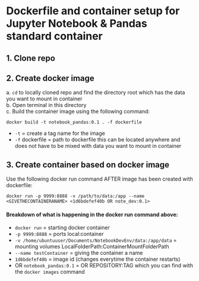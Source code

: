 # Dockerfile and container setup for Jupyter Notebook & Pandas standard container

## 1. Clone repo

## 2. Create docker image 
a. `cd` to locally cloned repo and find the directory root which has the data you want to mount in container\
b. Open terminal in this directory\
c. Build the container image using the following command:

    docker build -t notebook_pandas:0.1 . -f dockerfile
* `-t` = create a tag name for the image
* `-f` dockerfile = path to dockerfile this can be located anywhere and does not have to be mixed with data you want to mount in container

## 3. Create container based on docker image

Use the following docker run command AFTER image has been created with dockerfile:

    docker run -p 9999:8888 -v /path/to/data:/app --name <GIVETHECONTAINERANAME> <1d6bdefef40b OR note_dev:0.1>

#### Breakdown of what is happening in the docker run command above:
* `docker run`  = starting docker container
* `-p 9999:8888`    = ports local:container
* `-v /home/ubuntuuser/Documents/NotebookDevEnv/data:/app/data` = mounting volumes LocalFolderPath:ContainerMountFolderPath
* `--name testContainer`    = giving the container a name
* `1d6bdefef40b`    = image id (changes everytime the container restarts)
* OR `notebook_pandas:0.1` = OR REPOSITORY:TAG which you can find with the `docker images` command 

